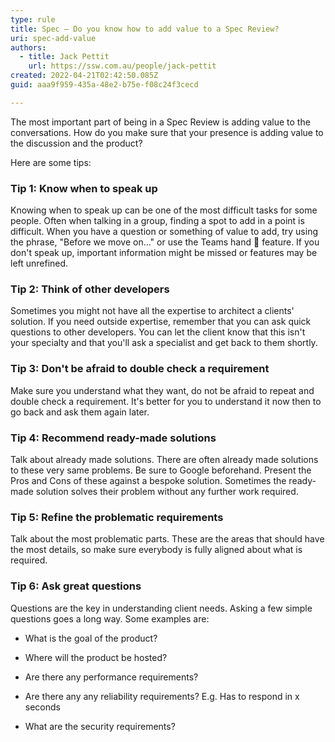 ```yaml
---
type: rule
title: Spec – Do you know how to add value to a Spec Review?
uri: spec-add-value
authors:
  - title: Jack Pettit
    url: https://ssw.com.au/people/jack-pettit
created: 2022-04-21T02:42:50.085Z
guid: aaa9f959-435a-48e2-b75e-f08c24f3cecd

---
```


The most important part of being in a Spec Review is adding value to the conversations. How do you make sure that your presence is adding value to the discussion and the product? 

Here are some tips:

<!--endintro-->

### Tip 1: Know when to speak up

Knowing when to speak up can be one of the most difficult tasks for some people. Often when talking in a group, finding a spot to add in a point is difficult. When you have a question or something of value to add, try using the phrase, "Before we move on..." or use the Teams hand 👋 feature. If you don't speak up, important information might be missed or features may be left unrefined.

### Tip 2: Think of other developers

Sometimes you might not have all the expertise to architect a clients' solution. If you need outside expertise, remember that you can ask quick questions to other developers. You can let the client know that this isn't your specialty and that you'll ask a specialist and get back to them shortly.

### Tip 3: Don't be afraid to double check a requirement

Make sure you understand what they want, do not be afraid to repeat and double check a requirement. It's better for you to understand it now then to go back and ask them again later. 

### Tip 4: Recommend ready-made solutions

Talk about already made solutions. There are often already made solutions to these very same problems. Be sure to Google beforehand. Present the Pros and Cons of these against a bespoke solution. Sometimes the ready-made solution solves their problem without any further work required.    

### Tip 5: Refine the problematic requirements

Talk about the most problematic parts. These are the areas that should have the most details, so make sure everybody is fully aligned about what is required.

### Tip 6: Ask great questions 

Questions are the key in understanding client needs. Asking a few simple questions goes a long way. Some examples are: 

- What is the goal of the product?

- Where will the product be hosted? 

- Are there any performance requirements?

- Are there any any reliability requirements?  E.g. Has to respond in x seconds

- What are the security requirements?
